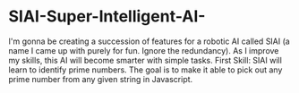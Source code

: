 # SIAI-Super-Intelligent-AI-
I'm gonna be creating a succession of features for a robotic AI called SIAI (a name I came up with purely for fun. Ignore the redundancy). As I improve my skills, this AI will become smarter with simple tasks. 
First Skill:
SIAI will learn to identify prime numbers. The goal is to make it able to pick out any prime number from any given string in Javascript.
